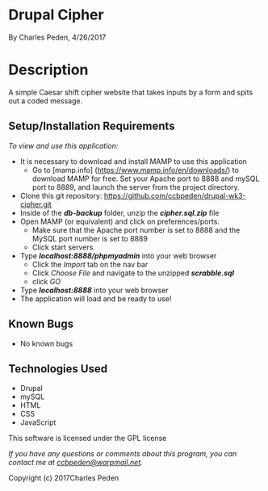 # **Drupal Cipher**
By Charles Peden, 4/26/2017

# Description
A simple Caesar shift cipher website that takes inputs by a form and spits out a coded message.

## Setup/Installation Requirements
_To view and use this application:_
* It is necessary to download and install MAMP to use this application
    * Go to [mamp.info] (https://www.mamp.info/en/downloads/) to download MAMP for free. Set your Apache port to 8888 and mySQL port to 8889, and launch the server from the project directory.
* Clone this git repository: https://github.com/ccbpeden/drupal-wk3-cipher.git
* Inside of the **_db-backup_** folder, unzip the **_cipher.sql.zip_** file
* Open MAMP (or equivalent) and click on preferences/ports.
    * Make sure that the Apache port number is set to 8888 and the MySQL port number is set to 8889
    * Click start servers.
* Type **_localhost:8888/phpmyadmin_** into your web browser
    * Click the _Import_ tab on the nav bar
    * Click _Choose File_ and navigate to the unzipped **_scrabble.sql_**
    * click _GO_
* Type **_localhost:8888_** into your web browser
* The application will load and be ready to use!

## Known Bugs
* No known bugs

## Technologies Used
* Drupal
* mySQL
* HTML
* CSS
* JavaScript

This software is licensed under the GPL license

_If you have any questions or comments about this program, you can contact me at ccbpeden@warpmail.net._

Copyright (c) 2017Charles Peden
